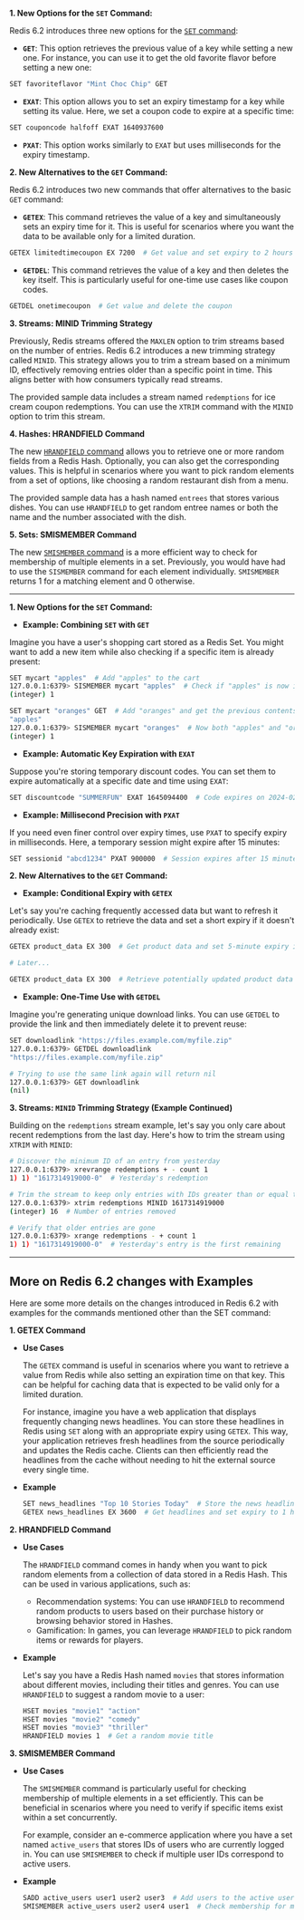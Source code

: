**1. New Options for the `SET` Command:**

Redis 6.2 introduces three new options for the [`SET` command]([https://redis.io/commands/set](https://redis.io/commands/set)):

* **`GET`**: This option retrieves the previous value of a key while setting a new one.  For instance, you can use it to get the old favorite flavor before setting a new one:

```bash
SET favoriteflavor "Mint Choc Chip" GET
```

* **`EXAT`**: This option allows you to set an expiry timestamp for a key while setting its value.  Here, we set a coupon code to expire at a specific time:

```bash
SET couponcode halfoff EXAT 1640937600
```

* **`PXAT`**: This option works similarly to `EXAT` but uses milliseconds for the expiry timestamp.

**2. New Alternatives to the `GET` Command:**

Redis 6.2 introduces two new commands that offer alternatives to the basic `GET` command:

* **`GETEX`**: This command retrieves the value of a key and simultaneously sets an expiry time for it.  This is useful for scenarios where you want the data to be available only for a limited duration.

```bash
GETEX limitedtimecoupon EX 7200  # Get value and set expiry to 2 hours
```

* **`GETDEL`**: This command retrieves the value of a key and then deletes the key itself.  This is particularly useful for one-time use cases like coupon codes.

```bash
GETDEL onetimecoupon  # Get value and delete the coupon
```

**3. Streams: MINID Trimming Strategy**

Previously, Redis streams offered the `MAXLEN` option to trim streams based on the number of entries.  Redis 6.2 introduces a new trimming strategy called `MINID`.  This strategy allows you to trim a stream based on a minimum ID, effectively removing entries older than a specific point in time.  This aligns better with how consumers typically read streams.

The provided sample data includes a stream named `redemptions` for ice cream coupon redemptions.  You can use the `XTRIM` command with the `MINID` option to trim this stream.

**4. Hashes: HRANDFIELD Command**

The new [`HRANDFIELD` command]([https://redis.io/commands/hrandfield](https://redis.io/commands/hrandfield)) allows you to retrieve one or more random fields from a Redis Hash.  Optionally, you can also get the corresponding values.  This is helpful in scenarios where you want to pick random elements from a set of options, like choosing a random restaurant dish from a menu.

The provided sample data has a hash named `entrees` that stores various dishes.  You can use `HRANDFIELD` to get random entree names or both the name and the number associated with the dish.

**5. Sets: SMISMEMBER Command**

The new [`SMISMEMBER` command]([https://redis.io/commands/smismember](https://redis.io/commands/smismember)) is a more efficient way to check for membership of multiple elements in a set.  Previously, you would have had to use the `SISMEMBER` command for each element individually.  `SMISMEMBER` returns 1 for a matching element and 0 otherwise.

---

**1. New Options for the `SET` Command:**

* **Example: Combining `SET` with `GET`**

Imagine you have a user's shopping cart stored as a Redis Set. You might want to add a new item while also checking if a specific item is already present:

```bash
SET mycart "apples"  # Add "apples" to the cart
127.0.0.1:6379> SISMEMBER mycart "apples"  # Check if "apples" is now in the cart
(integer) 1

SET mycart "oranges" GET  # Add "oranges" and get the previous contents
"apples"
127.0.0.1:6379> SISMEMBER mycart "oranges"  # Now both "apples" and "oranges" are present
(integer) 1
```

* **Example: Automatic Key Expiration with `EXAT`**

Suppose you're storing temporary discount codes. You can set them to expire automatically at a specific date and time using `EXAT`:

```bash
SET discountcode "SUMMERFUN" EXAT 1645094400  # Code expires on 2024-02-15 00:00:00 UTC
```

* **Example: Millisecond Precision with `PXAT`**

If you need even finer control over expiry times, use `PXAT` to specify expiry in milliseconds. Here, a temporary session might expire after 15 minutes:

```bash
SET sessionid "abcd1234" PXAT 900000  # Session expires after 15 minutes (900000 milliseconds)
```

**2. New Alternatives to the `GET` Command:**

* **Example: Conditional Expiry with `GETEX`**

Let's say you're caching frequently accessed data but want to refresh it periodically. Use `GETEX` to retrieve the data and set a short expiry if it doesn't already exist:

```bash
GETEX product_data EX 300  # Get product data and set 5-minute expiry if not present

# Later...

GETEX product_data EX 300  # Retrieve potentially updated product data and refresh expiry
```

* **Example: One-Time Use with `GETDEL`**

Imagine you're generating unique download links. You can use `GETDEL` to provide the link and then immediately delete it to prevent reuse:

```bash
SET downloadlink "https://files.example.com/myfile.zip"
127.0.0.1:6379> GETDEL downloadlink
"https://files.example.com/myfile.zip"

# Trying to use the same link again will return nil
127.0.0.1:6379> GET downloadlink
(nil)
```

**3. Streams: `MINID` Trimming Strategy (Example Continued)**

Building on the `redemptions` stream example, let's say you only care about recent redemptions from the last day. Here's how to trim the stream using `XTRIM` with `MINID`:

```bash
# Discover the minimum ID of an entry from yesterday
127.0.0.1:6379> xrevrange redemptions + - count 1
1) 1) "1617314919000-0"  # Yesterday's redemption

# Trim the stream to keep only entries with IDs greater than or equal to yesterday's
127.0.0.1:6379> xtrim redemptions MINID 1617314919000
(integer) 16  # Number of entries removed

# Verify that older entries are gone
127.0.0.1:6379> xrange redemptions - + count 1
1) 1) "1617314919000-0"  # Yesterday's entry is the first remaining
```

---

## More on Redis 6.2 changes with Examples

Here are some more details on the changes introduced in Redis 6.2 with examples for the commands mentioned other than the SET command:

**1. GETEX Command**

* **Use Cases**

  The `GETEX` command is useful in scenarios where you want to retrieve a value from Redis while also setting an expiration time on that key. This can be helpful for caching data that is expected to be valid only for a limited duration.

  For instance, imagine you have a web application that displays frequently changing news headlines. You can store these headlines in Redis using `SET` along with an appropriate expiry using `GETEX`. This way, your application retrieves fresh headlines from the source periodically and updates the Redis cache. Clients can then efficiently read the headlines from the cache without needing to hit the external source every single time.

* **Example**

  ```bash
  SET news_headlines "Top 10 Stories Today"  # Store the news headlines
  GETEX news_headlines EX 3600  # Get headlines and set expiry to 1 hour
  ```

**2. HRANDFIELD Command**

* **Use Cases**

  The `HRANDFIELD` command comes in handy when you want to pick random elements from a collection of data stored in a Redis Hash. This can be used in various applications, such as:

    * Recommendation systems: You can use `HRANDFIELD` to recommend random products to users based on their purchase history or browsing behavior stored in Hashes.
    * Gamification: In games, you can leverage `HRANDFIELD` to pick random items or rewards for players.

* **Example**

  Let's say you have a Redis Hash named `movies` that stores information about different movies, including their titles and genres. You can use `HRANDFIELD` to suggest a random movie to a user:

  ```bash
  HSET movies "movie1" "action"
  HSET movies "movie2" "comedy"
  HSET movies "movie3" "thriller"
  HRANDFIELD movies 1  # Get a random movie title
  ```

**3. SMISMEMBER Command**

* **Use Cases**

  The `SMISMEMBER` command is particularly useful for checking membership of multiple elements in a set efficiently. This can be beneficial in scenarios where you need to verify if specific items exist within a set concurrently.

  For example, consider an e-commerce application where you have a set named `active_users` that stores IDs of users who are currently logged in. You can use `SMISMEMBER` to check if multiple user IDs correspond to active users.

* **Example**

  ```bash
  SADD active_users user1 user2 user3  # Add users to the active users set
  SMISMEMBER active_users user2 user4 user1  # Check membership for multiple users
  ```
